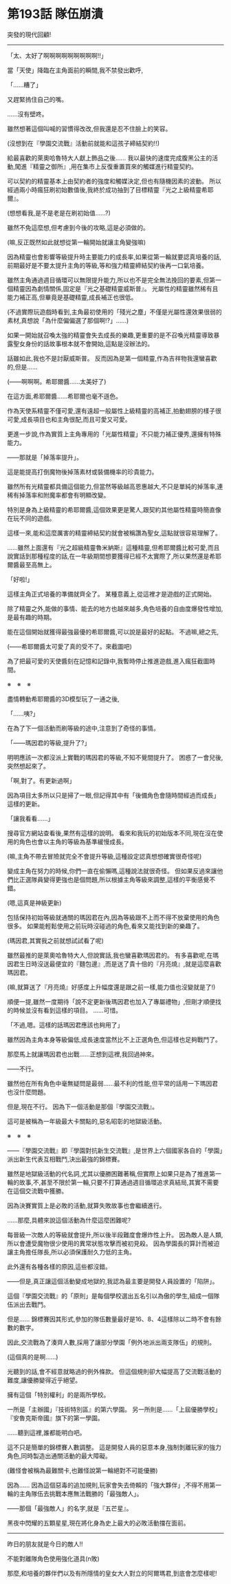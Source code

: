 # 第193話 隊伍崩潰

突發的現代回顧!

---

「太、太好了啊啊啊啊啊啊啊啊啊!!」

當「天使」降臨在主角面前的瞬間,我不禁發出歡呼,

「......糟了」

又趕緊摀住自己的嘴。

......沒有壁咚。

雖然想著這個叫喊的習慣得改改,但我還是忍不住臉上的笑容。

(沒想到在『學園交流戰』活動前就能和這孩子締結契約!!)

給最喜歡的萊奧哈魯特大人獻上飾品之後......
我以最快的速度完成腹黑公主的活動,闖進『精靈之御所』,用在集市上反復重置買來的觸媒進行精靈契約。

可以契約的精靈基本上由契約者的強度和觸媒決定,但也有隨機因素的波動。
所以經過兩小時瘋狂刷初始數值後,我終於成功抽到了目標精靈『光之上級精靈希耶爾』。

(想想看我,是不是老是在刷初始值......?)

雖然不免這麼想,但考慮到今後的攻略,這是必須做的。

(嘛,反正既然如此就想從第一輪開始就讓主角變強嘛)

因為精靈也會影響等級提升時主要能力的成長率,如果從第一輪就要認真培養的話,前期最好是不要太提升主角的等級,等和強力精靈締結契約後再一口氣培養。

雖然主角通過週目循環可以無限提升能力,所以也不是完全無法挽回的要素,但第一個精靈因為劇情關係,固定是『光之基礎精靈威斯普』。
光屬性的精靈雖然稀有且能力補正高,但畢竟是基礎精靈,成長補正也很低。

(不過實際玩遊戲時看到,主角最初使用的「殘光之塵」不僅是光屬性還效果很弱的素材,真想說「為什麼偏偏選了那個啊!?」......)

如果一開始就召喚太強的精靈會失去成長的樂趣,更重要的是不召喚光精靈導致暴露聖女身份的話故事根本就不會開始,這點是沒辦法的。

話雖如此,我也不是討厭威斯普。
反而因為是第一個精靈,作為吉祥物我還蠻喜歡的,但是......

(——啊啊啊。希耶爾醬......太美好了)

在這方面,希耶爾醬......希耶爾也毫不遜色。

作為天使系精靈不僅可愛,還有遠超一般屬性上級精靈的高補正,拍動翅膀的樣子很可愛,成長項目也和主角很配,而且可愛又可愛。

更進一步說,作為實質上主角專用的「光屬性精靈」不只能力補正優秀,還擁有特殊能力。

——那就是「掉落率提升」。

這是能提高打倒魔物後掉落素材或裝備機率的珍貴能力。

雖然所有光精靈都具備這個能力,但當然等級越高恩惠越大,不只是單純的掉落率,連稀有掉落率和附魔率都會有明顯改變。

特別是身為上級精靈的希耶爾醬,這個效果更是驚人,跟契約其他屬性精靈時簡直像在玩不同的遊戲。

這樣一來,能和這麼厲害的精靈締結契約就會被稱讚為聖女,這點就很容易理解了。

......雖然上面還有『光之超級精靈魯米納斯』這種精靈,但希耶爾醬比較可愛,而且說實話到那種程度的話,在一年級期間想要獲得已經不太實際了,所以果然還是希耶爾醬最至高無上。

「好啦!」

這樣主角正式培養的準備就齊全了。
某種意義上,從這裡才是遊戲的正式開始。

除了精靈之外,能做的事情、能去的地方也越來越多,角色培養的自由度爆發性增加,是最有趣的時期。

能在這個開始就獲得最強最優的希耶爾醬,可以說是最好的起點。
不過嘛,總之先,

(——希耶爾醬太可愛了真的受不了。來截圖吧)

為了把最可愛的天使醬刻在記憶和記錄中,我暫時停止推進遊戲,進入瘋狂截圖時間。

※　※　※

盡情轉動希耶爾醬的3D模型玩了一通之後,

「......咦?」

在為了下一個活動而刷等級的途中,注意到了奇怪的事情。

「——瑪因君的等級,提升了?」

明明應該一次都沒派上實戰的瑪因君的等級,不知不覺間提升了。
困惑了一會兒後,突然想起來了。

「啊,對了。有更新過啊」

因為項目太多所以只是掃了一眼,但記得其中有「後備角色會隨時間經過而成長」這樣的更新。

「讓我看看......」

搜尋官方網站查看後,果然有這樣的說明。
看來和我玩的初始版本不同,現在沒在使用的角色也會以主角的等級為基準緩慢成長。

(嘛,主角不帶去冒險就完全不會提升等級,這種設定認真想想確實很奇怪呢)

變成主角在努力的時候,你們一直在偷懶嗎,這種說法就很奇怪。
但如果反過來讓他們比正選隊員變得更強也是個問題,所以根據主角等級來調整,這樣的平衡感覺不錯。

(嗯,這真是神級更新)

包括保持初始等級就通關的瑪因君在內,因為等級跟不上而不得不放棄使用的角色很多。
如果能輕鬆使用之前玩時沒碰過的角色,看來又能找到新的樂趣了。

(瑪因君,其實我之前就想試試看了呢)

雖然最推的是萊奧哈魯特大人,但說實話,我也蠻喜歡瑪因君的。
有多喜歡呢,在瑪因君生日時沒送最便宜的『麵包邊』,而是送了貴十倍的『月亮燒』,就是這麼喜歡瑪因君。

(嘛,就算送了『月亮燒』好感度上升幅度還是跟之前一樣,能力值也沒變就是了!)

順便一提,雖然一度期待「說不定更新後瑪因君也加入了專屬禮物」,但剛才順便找的時候並沒有看到這樣的項目。
......可惜。

「不過,嗯。這樣的話瑪因君應該也夠用了」

雖然因為主角本身等級偏低,成長速度當然比不上正選角色,但這樣也足夠戰鬥了。

那麼馬上就讓瑪因君也出戰......正想到這裡,我回過神來。

——不行。

雖然他在所有角色中毫無疑問是最弱......最不利的性能,但平常的話用一下瑪因君也沒什麼問題。

但是,現在不行。
因為下一個活動是那個『學園交流戰』。

這可是被稱為一年級最大卡關點的,惡名昭彰的地獄級活動。

※　※　※

——『學園交流戰』即『學園對抗新生交流戰』,是世界上六個國家各自的「學園」派出新生代表互相戰鬥,決出最強的錦標賽。

雖然是地獄級活動的代名詞,尤其以優勝困難著稱,但實際上如果只是為了推進第一輪的故事,不,甚至不限於第一輪,只要不打算通過週目循環追求真結局,其實不需要在這個交流戰中獲勝。

因為決賽實質上是必敗的活動,就算失敗故事也會繼續進行。

......那麼,具體來說這個活動為什麼這麼困難呢?

每晉級一次敵人的等級就會提升,所以後半段難度會爆炸性上升。
因為敵人是人類,所以會遭受魔物很少使用的異常狀態攻擊而被初見殺。
因為學園長的算計而被迫讓主角擔任隊長,所以必須保護耐久力低的主角。

此外還有各種各樣的原因,這些都沒錯。

——但是,真正讓這個活動變成地獄的,我認為最主要是開發人員設置的「陷阱」。

這個『學園交流戰』的「原則」是每個學校選出五名引以為傲的學生,組成一個隊伍派出去戰鬥。

但是......
錦標賽因其形式,參加的隊伍數量最好是16、8、4這樣除以二時不會有餘數的數字。

因此,交流戰為了湊齊人數,採用了讓部分學園「例外地派出兩支隊伍」的規則。

(這個真的是啊......)

光聽到的話,會不經意就略過的例外條款。
但這個規則卻大幅提高了交流戰活動的難度,讓優勝變得近乎絕望。

擁有這個「特別權利」的是兩所學校。

一所是「主辦國」『技術特別區』的第六學園。
另一所則是......「上屆優勝學校」『安魯克斯帝國』旗下的第一學園。

......聽到這裡,誰都能明白吧。

這不只是簡單的錦標賽人數調整。
這是開發人員的惡意本身,強制剝離玩家的強力角色,同時製造出通關活動的最大障礙。

(難怪會被稱為最難關卡,也難怪說第一輪絕對不可能優勝)

因為......
因為這個惡毒的追加規則,玩家會失去倚賴的「強大夥伴」,不得不用第一輪的主角隊伍去挑戰本應無法戰勝的「最強敵人」。

——那個「最強敵人」的名字,就是『五芒星』。

黑夜中閃耀的五顆星星,現在將化身為史上最大的必敗活動擋在面前。

---

昨日的朋友就是今日的敵人!!

不能對離隊角色使用強化道具(n敗)

那麼,和培養的夥伴們以及有所隱情的皇女大人對立的阿爾瑪君,到底會怎麼樣呢!